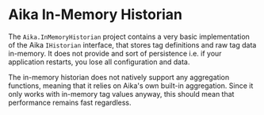 ﻿# Aika In-Memory Historian

The `Aika.InMemoryHistorian` project contains a very basic implementation of the Aika `IHistorian` interface, that stores tag definitions and raw tag data in-memory.  It does not provide and sort of persistence i.e. if your application restarts, you lose all configuration and data. 

The in-memory historian does not natively support any aggregation functions, meaning that it relies on Aika's own built-in aggregation.  Since it only works with in-memory tag values anyway, this should mean that performance remains fast regardless.
